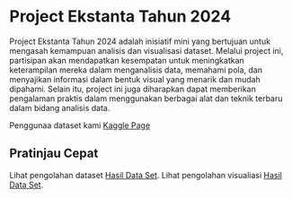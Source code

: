 # Project Ekstanta Tahun 2024
Project Ekstanta Tahun 2024 adalah inisiatif mini yang bertujuan untuk mengasah kemampuan analisis dan visualisasi dataset. Melalui project ini, partisipan akan mendapatkan kesempatan untuk meningkatkan keterampilan mereka dalam menganalisis data, memahami pola, dan menyajikan informasi dalam bentuk visual yang menarik dan mudah dipahami. Selain itu, project ini juga diharapkan dapat memberikan pengalaman praktis dalam menggunakan berbagai alat dan teknik terbaru dalam bidang analisis data. 

 Penggunaa dataset kami [Kaggle Page](https://www.kaggle.com/datasets/shariful07/student-mental-health)

## Pratinjau Cepat
Lihat pengolahan dataset [Hasil Data Set](data/Student_Mental_Health_V1.csv).
Lihat pengolahan visualiasi [Hasil Data Set](data/image.csv).

